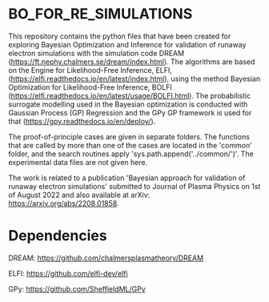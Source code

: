 # BO_FOR_RE_SIMULATIONS

This repository contains the python files that have been created for exploring Bayesian Optimization and Inference for validation of runaway electron simulations with the simulation code DREAM (https://ft.nephy.chalmers.se/dream/index.html). The algorithms are based on the Engine for Likelihood-Free Inference, ELFI, (https://elfi.readthedocs.io/en/latest/index.html), using the method Bayesian Optimization for Likelihood-Free Inference, BOLFI (https://elfi.readthedocs.io/en/latest/usage/BOLFI.html). The probabilistic surrogate modelling used in the Bayesian optimization is conducted with Gaussian Process (GP) Regression and the GPy GP framework is used for that (https://gpy.readthedocs.io/en/deploy/). 

The proof-of-principle cases are given in separate folders. The functions that are called by more than one of the cases are located in the 'common' folder, and the search routines apply 'sys.path.append('../common/')'.  The experimental data files are not given here. 

The work is related to a publication 'Bayesian approach for validation of runaway electron simulations' submitted to Journal of Plasma Physics on 1st of August 2022 and also available at arXiv: https://arxiv.org/abs/2208.01858.

# Dependencies
DREAM: https://github.com/chalmersplasmatheory/DREAM

ELFI: https://github.com/elfi-dev/elfi

GPy: https://github.com/SheffieldML/GPy 
